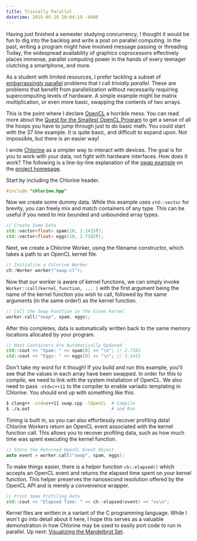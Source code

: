 ```yaml
---
title: Trivially Parallel
datetime: 2015-05-20 20:04:19 -0400
---
```

Having just finished a semester studying concurrency, I thought it would be fun to dig into the backlog and write a post on parallel computing. In the past, writing a program might have involved message passing or threading. Today, the widespread availability of graphics coprocessors effectively places immense, parallel computing power in the hands of every teenager clutching a smartphone, and more.

As a student with limited resources, I prefer tackling a subset of [embarrassingly parallel](http://en.wikipedia.org/wiki/Embarrassingly_parallel) problems that I call *trivially parallel*. These are problems that benefit from parallelization without necessarily requiring supercomputing levels of hardware. A simple example might be matrix multiplication, or even more basic, swapping the contents of two arrays.

This is the point where I declare [OpenCL](https://www.khronos.org/opencl/) a horrible mess. You can read more about the [Quest for the Smallest OpenCL Program](http://arrayfire.com/quest-for-the-smallest-opencl-program/) to get a sense of all the hoops you have to jump through just to do basic math. You could start with the 37 line example. It is quite basic, and difficult to expand upon. Not impossible, but there is an easier way!

I wrote [Chlorine](https://github.com/Polytonic/Chlorine) as a simpler way to interact with devices. The goal is for you to work with your data, not fight with hardware interfaces. How does it work? The following is a line-by-line explanation of the [swap example](https://github.com/Polytonic/Chlorine/tree/master/examples/swap) on the [project homepage](https://github.com/Polytonic/Chlorine#getting-started).

Start by including the Chlorine header.

```c++
#include "chlorine.hpp"
```

Now we create some dummy data. While this example uses `std::vector` for brevity, you can freely mix and match containers of any type. This can be useful if you need to mix bounded and unbounded array types.

```c++
// Create Some Data
std::vector<float> spam(10, 3.1415f);
std::vector<float> eggs(10, 2.7182f);
```

Next, we create a Chlorine Worker, using the filename constructor, which takes a path to an OpenCL kernel file.

```c++
// Initialize a Chlorine Worker
ch::Worker worker("swap.cl");
```

Now that our worker is aware of kernel functions, we can simply invoke `Worker::call(kernel_function, ... )` with the first argument being the name of the kernel function you wish to call, followed by the same arguments (in the same order!) as the kernel function.

```c++
// Call the Swap Function in the Given Kernel
worker.call("swap", spam, eggs);
```

After this completes, data is automatically written back to the same memory locations allocated by your program.

```c++
// Host Containers Are Automatically Updated
std::cout << "Spam: " << spam[0] << "\n"; // 2.7182
std::cout << "Eggs: " << eggs[0] << "\n"; // 3.1415
```

Don't take my word for it though! If you build and run this example, you'll see that the values in each array have been swapped. In order for this to compile, we need to link with the system installation of OpenCL. We also need to pass `-std=c++11` to the compiler to enable variadic templating in Chlorine. You should end up with something like this:

```bash
$ clang++ -std=c++11 swap.cpp -lOpenCL  # Compile
$ ./a.out                               # and Run
```

Timing is built in, so you can also effortlessly recover profiling data! Chlorine Workers return an OpenCL event associated with the kernel function call. This allows you to recover profiling data, such as how much time was spent executing the kernel function.

```c++
// Store the Returned OpenCL Event Object
auto event = worker.call("swap", spam, eggs);
```

To make things easier, there is a helper function `ch::elapsed()` which accepts an OpenCL event and returns the elapsed time spent on your kernel function. This helper preserves the nanosecond resolution offered by the OpenCL API and is merely a convenience wrapper.

```c++
// Print Some Profiling Data
std::cout << "Elapsed Time: " << ch::elapsed(event) << "ns\n";
```

Kernel files are written in a variant of the C programming language. While I won't go into detail about it here, I hope this serves as a valuable demonstration in how Chlorine may be used to easily port code to run in parallel. Up next: [Visualizing the Mandelbrot Set](/blog/2015/05/visualizing-the-mandelbrot-set/).
